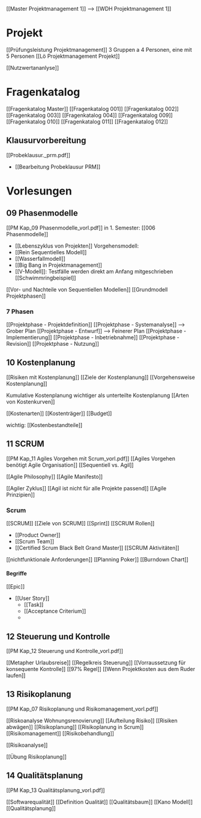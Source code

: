 
[[Master Projektmanagement 1]]
--> [[WDH Projektmanagement 1]]

# Projekt
[[Prüfungsleistung Projektmanagement]]
3 Gruppen a 4 Personen, eine mit 5 Personen
[[Lö Projektmanagement Projekt]]

[[Nutzwertananlyse]]

# Fragenkatalog
[[Fragenkatalog Master]]
[[Fragenkatalog 001]]
[[Fragenkatalog 002]]
[[Fragenkatalog 003]]
[[Fragenkatalog 004]]
[[Fragenkatalog 009]]
[[Fragenkatalog 010]]
[[Fragenkatalog 011]]
[[Fragenkatalog 012]]


## Klausurvorbereitung
[[Probeklausur._prm.pdf]]
- [[Bearbeitung Probeklausur PRM]]

# Vorlesungen
## 09 Phasenmodelle
[[PM Kap_09 Phasenmodelle_vorl.pdf]]
in 1. Semester: [[006 Phasenmodelle]]

- [[Lebenszyklus von Projekten]]
Vorgehensmodell:
- [[Rein Sequentielles Modell]]
- [[Wasserfallmodell]]
- [[Big Bang in Projektmanagement]]
- [[V-Modell]]: Testfälle werden direkt am Anfang mitgeschrieben
[[Schwimmringbeispiel]]

[[Vor- und Nachteile von Sequentiellen Modellen]]
[[Grundmodell Projektphasen]]
### 7 Phasen
[[Projektphase - Projektdefinition]]
[[Projektphase - Systemanalyse]] --> Grober Plan
[[Projektphase - Entwurf]] --> Feinerer Plan
[[Projektphase - Implementierung]]
[[Projektphase - Inbetriebnahme]]
[[Projektphase - Revision]]
[[Projektphase - Nutzung]]

## 10 Kostenplanung
[[Risiken mit Kostenplanung]]
[[Ziele der Kostenplanung]]
[[Vorgehensweise Kostenplanung]]

Kumulative Kostenplanung wichtiger als unterteilte Kostenplanung
[[Arten von Kostenkurven]]


[[Kostenarten]]
[[Kostenträger]]
[[Budget]]

wichtig: [[Kostenbestandteile]]


## 11 SCRUM
[[PM Kap_11 Agiles Vorgehen mit Scrum_vorl.pdf]]
[[Agiles Vorgehen benötigt Agile Organisation]]
[[Sequentiell vs. Agil]]

[[Agile Philosophy]]
[[Agile Manifesto]]

[[Agiler Zyklus]]
[[Agil ist nicht für alle Projekte passend]]
[[Agile Prinzipien]]

### Scrum
[[SCRUM]]
[[Ziele von SCRUM]]
[[Sprint]]
[[SCRUM Rollen]]
- [[Product Owner]]
- [[Scrum Team]]
- [[Certified Scrum Black Belt Grand Master]]
[[SCRUM Aktivitäten]]

[[nichtfunktionale Anforderungen]]
[[Planning Poker]]
[[Burndown Chart]]


#### Begriffe
[[Epic]]
- [[User Story]]
	- [[Task]]
	- [[Acceptance Criterium]]
	- 









## 12 Steuerung und Kontrolle
[[PM Kap_12 Steuerung und Kontrolle_vorl.pdf]]

[[Metapher Urlaubsreise]]
[[Regelkreis Steuerung]]
[[Vorraussetzung für konsequente Kontrolle]]
[[97% Regel]]
[[Wenn Projektkosten aus dem Ruder laufen]]




## 13 Risikoplanung
[[PM Kap_07 Risikoplanung und Risikomanagement_vorl.pdf]]

[[Riskoanalyse Wohnungsrenovierung]]
[[Aufteilung Risiko]]
[[Risiken abwägen]]
[[Risikoplanung]]
[[Risikoplanung in Scrum]]
[[Risikomanagement]]
[[Risikobehandlung]]

[[Risikoanalyse]]


[[Übung Risikoplanung]]


## 14 Qualitätsplanung
[[PM Kap_13 Qualitätsplanung_vorl.pdf]]

[[Softwarequalität]]
[[Definition Qualität]]
[[Qualitätsbaum]]
[[Kano Modell]]
[[Qualitätsplanung]]